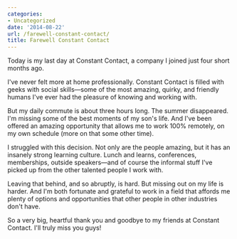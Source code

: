 ```yaml
---
categories:
- Uncategorized
date: '2014-08-22'
url: /farewell-constant-contact/
title: Farewell Constant Contact
---
```


Today is my last day at Constant Contact, a company I joined just four short months ago.

I've never felt more at home professionally. Constant Contact is filled with geeks with social skills&mdash;some of the most amazing, quirky, and friendly humans I've ever had the pleasure of knowing and working with.

But my daily commute is about three hours long. The summer disappeared. I'm missing some of the best moments of my son's life. And I've been offered an amazing opportunity that allows me to work 100% remotely, on my own schedule (more on that some other time).

I struggled with this decision. Not only are the people amazing, but it has an insanely strong learning culture. Lunch and learns, conferences, memberships, outside speakers&mdash;and of course the informal stuff I've picked up from the other talented people I work with.

Leaving that behind, and so abruptly, is hard. But missing out on my life is harder. And I'm both fortunate and grateful to work in a field that affords me plenty of options and opportunities that other people in other industries don't have.

So a very big, heartful thank you and goodbye to my friends at Constant Contact. I'll truly miss you guys!